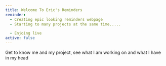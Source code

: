 ```yaml
---
title: Welcome To Eric's Reminders
reminder:
  - Creating epic looking reminders webpage
  - Starting to many projects at the same time.....

  - Enjoing live
active: false
---
```


Get to know me and my project, see what I am working on and what I have in my head
